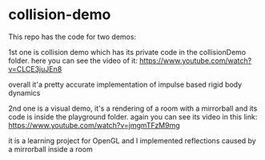 # collision-demo

This repo has the code for two demos:

1st one is collision demo which has its private code in the collisionDemo folder.
here you can see the video of it:
https://www.youtube.com/watch?v=CLCE3juJEn8

overall it'a pretty accurate implementation of impulse based rigid body dynamics


2nd one is a visual demo, it's a rendering of a room with a mirrorball and its code is inside the playground folder.
again you can see its video in this link:
https://www.youtube.com/watch?v=jmgmTFzM9mg

it is a learning project for OpenGL and I implemented reflections caused by a mirrorball inside a room
